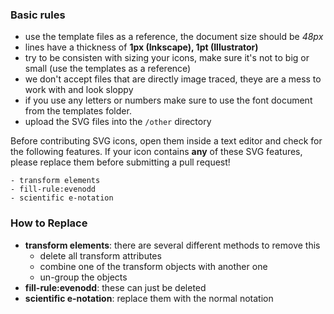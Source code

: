 ### Basic rules

- use the template files as a reference, the document size should be *48px*
- lines have a thickness of **1px (Inkscape), 1pt (Illustrator)**
- try to be consisten with sizing your icons, make sure it's not to big or small (use the templates as a reference)
- we don't accept files that are directly image traced, theye are a mess to work with and look sloppy
- if you use any letters or numbers make sure to use the font document from the templates folder.
- upload the SVG files into the `/other` directory

Before contributing SVG icons, open them inside a text editor and check for the following features. If your icon contains **any** of these SVG features, please replace them before submitting a pull request!

    - transform elements
    - fill-rule:evenodd
    - scientific e-notation

### How to Replace

- **transform elements**: there are several different methods to remove this
  - delete all transform attributes
  - combine one of the transform objects with another one
  - un-group the objects
- **fill-rule:evenodd**: these can just be deleted
- **scientific e-notation**: replace them with the normal notation
